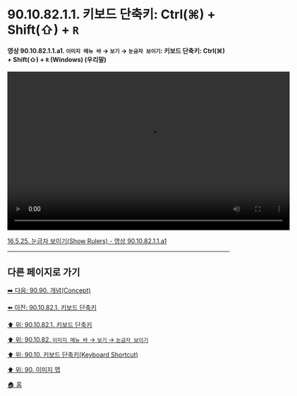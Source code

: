 # 90.10.82.1.1. 키보드 단축키: Ctrl(⌘) + Shift(⇧) + `R`

<a id="90-10-82-01-01-a1"></a>

#### 영상 90.10.82.1.1.a1. `이미지 메뉴 바` → `보기` → `눈금자 보이기`: 키보드 단축키: Ctrl(⌘) + Shift(⇧) + `R` (Windows) (우리말)
<video controls="controls" width="640" height="360" src="https://github.com/user-attachments/assets/0765dd7b-1e03-4d88-ad06-5c3d8a04b32f"></video>

[16.5.25. 눈금자 보이기(Show Rulers) - 영상 90.10.82.1.1.a1](./16-05-25-show-rulers.md#90-10-82-01-01-a1)

***

## 다른 페이지로 가기

[➡️ 다음: 90.90. 개념(Concept)](./90-90-00-concept.md)

[⬅️ 이전: 90.10.82.1. 키보드 단축키](./90-10-82-01-00-keyboard_shortcut.md)

[⬆️ 위: 90.10.82.1. 키보드 단축키](./90-10-82-01-00-keyboard_shortcut.md)

[⬆️ 위: 90.10.82. `이미지 메뉴 바` → `보기` → `눈금자 보이기`](./90-10-82-00-menu_view_show_rulers.md)

[⬆️ 위: 90.10. 키보드 단축키(Keyboard Shortcut)](./90-10-00-keyboard_shortcut.md)

[⬆️ 위: 90. 이미지 맵](./90-00-image-map.md)

[🏠 홈](./00-home.md)